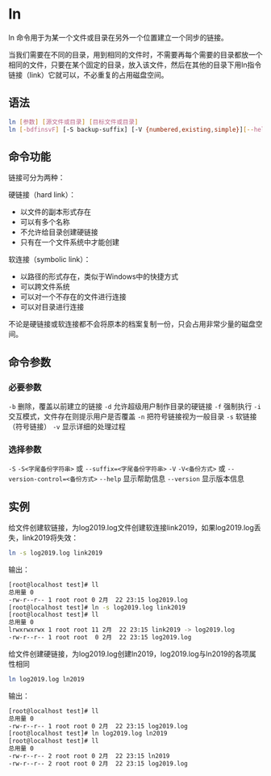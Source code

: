 # ln

ln 命令用于为某一个文件或目录在另外一个位置建立一个同步的链接。

当我们需要在不同的目录，用到相同的文件时，不需要再每个需要的目录都放一个相同的文件，只要在某个固定的目录，放入该文件，然后在其他的目录下用ln指令链接（link）它就可以，不必重复的占用磁盘空间。

## 语法

```bash
ln [参数] [源文件或目录] [目标文件或目录]
ln [-bdfinsvF] [-S backup-suffix] [-V {numbered,existing,simple}][--help][--version][--]
```

## 命令功能

链接可分为两种：

硬链接（hard link）：

- 以文件的副本形式存在
- 可以有多个名称
- 不允许给目录创建硬链接
- 只有在一个文件系统中才能创建

软连接（symbolic link）：

- 以路径的形式存在，类似于Windows中的快捷方式
- 可以跨文件系统
- 可以对一个不存在的文件进行连接
- 可以对目录进行连接

不论是硬链接或软连接都不会将原本的档案复制一份，只会占用非常少量的磁盘空间。

## 命令参数

### 必要参数

`-b` 删除，覆盖以前建立的链接
`-d` 允许超级用户制作目录的硬链接
`-f` 强制执行
`-i` 交互模式，文件存在则提示用户是否覆盖
`-n` 把符号链接视为一般目录
`-s` 软链接（符号链接）
`-v` 显示详细的处理过程

### 选择参数

`-S` `-S<字尾备份字符串>` 或 `--suffix=<字尾备份字符串>`
`-V` `-V<备份方式>` 或 `--version-control=<备份方式>` 
`--help` 显示帮助信息
`--version` 显示版本信息

## 实例

给文件创建软链接，为log2019.log文件创建软连接link2019，如果log2019.log丢失，link2019将失效：

```bash
ln -s log2019.log link2019
```

输出：

```bash
[root@localhost test]# ll
总用量 0
-rw-r--r-- 1 root root 0 2月  22 23:15 log2019.log
[root@localhost test]# ln -s log2019.log link2019
[root@localhost test]# ll
总用量 0
lrwxrwxrwx 1 root root 11 2月  22 23:15 link2019 -> log2019.log
-rw-r--r-- 1 root root  0 2月  22 23:15 log2019.log
```

给文件创建硬链接，为log2019.log创建ln2019，log2019.log与ln2019的各项属性相同

```bash
ln log2019.log ln2019
```

输出：

```bash
[root@localhost test]# ll
总用量 0
-rw-r--r-- 1 root root 0 2月  22 23:15 log2019.log
[root@localhost test]# ln log2019.log ln2019
[root@localhost test]# ll
总用量 0
-rw-r--r-- 2 root root 0 2月  22 23:15 ln2019
-rw-r--r-- 2 root root 0 2月  22 23:15 log2019.log

```